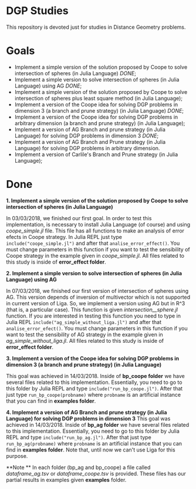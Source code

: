 # DGP Studies

This repository is devoted just for studies in Distance Geometry  problems.

# Goals

- Implement a simple version of the solution proposed by Coope
to solve intersection of spheres (in Julia Language) *DONE*;
- Implement a simple version to solve intersection of spheres (in Julia Language) using AG *DONE*;
- Implement a simple version of the solution proposed by Coope
to solve intersection of spheres plus least square method (in Julia Language);
- Implement a version of the Coope idea for solving DGP problems in
 dimension 3 (a branch and prune strategy) (in Julia Language) *DONE*;
- Implement a version of the Coope idea for solving DGP problems in
arbitrary dimension (a branch and prune strategy) (in Julia Language);
- Implement a version of AG Branch and prune strategy (in Julia Language) for
solving DGP problems in dimension 3 *DONE*;
- Implement a version of AG Branch and Prune strategy (in Julia Language) for
solving DGP problems in arbitrary dimension.
- Implement a version of Carlile's Branch and Prune strategy (in Julia Language);

# Done

**1. Implement a simple version of the solution proposed by Coope
to solve intersection of spheres (in Julia Language)**

In 03/03/2018, we finished our first goal. In order to test this implementation,
is necessary to install Julia Language (of course) and using _coope_simple.jl_ file.
This file has all functions to make an analysis of error efects in Coope strategy.
In Julia REPL just type ```include("coope_simple.jl")``` and after that ```analise_error_effect()```. You must change parameters in this function if you want to test the sensibility of Coope strategy in the example given in
 *coope_simple.jl*.  All files related to this study is inside of **error_effect folder**.

**2. Implement a simple version to solve intersection of spheres (in Julia Language) using AG**

In 07/03/2018, we finished our first version of intersection of spheres using AG.
This version depends of inversion of multivector which is not supported in
current version of Liga. So, we implement a version using AG but in R^3 (that is, a
particular case). This function is given *intersection__sphere.jl* function. If you
are interested in testing this function you need to type in Julia REPL
```include("ag_simple_without_liga.jl")``` and after that ```analise_error_efect()```. You must change parameters in this function if you want to test the sensibility of AG strategy in the example given in
*ag_simple_without_liga.jl*. All files related to this study is inside of **error_effect folder**.

**3. Implement a version of the Coope idea for solving DGP problems in dimension 3 (a branch and prune strategy) (in Julia Language)**

This goal was achieved in 14/03/2018. Inside of **bp_coope folder** we have several files
related to this implementation. Essentially, you need to go to this folder by Julia REPL
and type ```include("run_bp_coope.jl")```. After that just type ```run_bp_coope(probname)```
where ```probname``` is an artificial instance that you can find in **examples folder**.

**4. Implement a version of AG Branch and prune strategy (in Julia Language) for solving DGP problems in dimension 3**
This goal was achieved in 14/03/2018. Inside of **bp_ag folder** we have several files
related to this implementation. Essentially, you need to go to this folder by Julia REPL
and type ```include("run_bp_ag.jl")```. After that just type ```run_bp_ag(probname)```
where ```probname``` is an artificial instance that you can find in **examples folder**. Note that, until now we can't use Liga for this purpose.

**Note ** In each folder (bp_ag and bp_coope) a file called *dataframe_ag.tsv* or *dataframe_coope.tsv* is provided. These files has our partial results in examples given **examples** folder.  
